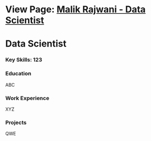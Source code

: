 
# View Page: [Malik Rajwani - Data Scientist](https://mrajwani.github.io/portfolio/)


# Data Scientist

### Key Skills: 123

### Education
ABC


### Work Experience
XYZ


### Projects
QWE
